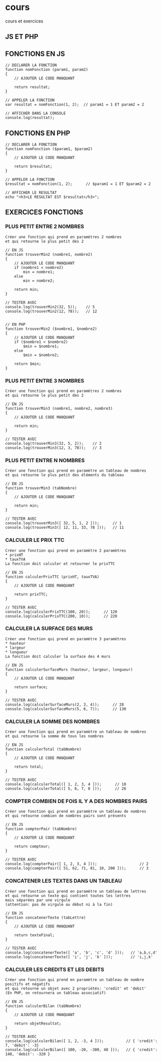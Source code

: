# cours

cours et exercices

## JS ET PHP

## FONCTIONS EN JS

    // DECLARER LA FONCTION
    function nomFonction (param1, param2)
    {
        // AJOUTER LE CODE MANQUANT

        return resultat;
    }

    // APPELER LA FONCTION
    var resultat = nomFonction(1, 2);  // param1 = 1 ET param2 = 2

    // AFFICHER DANS LA CONSOLE
    console.log(resultat);


## FONCTIONS EN PHP

    // DECLARER LA FONCTION
    function nomFonction ($param1, $param2)
    {
        // AJOUTER LE CODE MANQUANT

        return $resultat;
    }

    // APPELER LA FONCTION
    $resultat = nomFonction(1, 2);      // $param1 = 1 ET $param2 = 2

    // AFFICHER LE RESULTAT
    echo "<h3>LE RESULTAT EST $resultat</h3>";












## EXERCICES FONCTIONS


### PLUS PETIT ENTRE 2 NOMBRES

    Créer une fonction qui prend en paramètres 2 nombres 
    et qui retourne le plus petit des 2

    // EN JS
    function trouverMin2 (nombre1, nombre2)
    {
        // AJOUTER LE CODE MANQUANT
        if (nombre1 < nombre2)
            min = nombre1;
        else
            min = nombre2;

        return min;
    }

    // TESTER AVEC 
    console.log(trouverMin2(32, 5));    // 5
    console.log(trouverMin2(12, 78));   // 12


    // EN PHP
    function trouverMin2 ($nombre1, $nombre2)
    {
        // AJOUTER LE CODE MANQUANT
        if ($nombre1 < $nombre2)
            $min = $nombre1;
        else
            $min = $nombre2;

        return $min;
    }

### PLUS PETIT ENTRE 3 NOMBRES

    Créer une fonction qui prend en paramètres 2 nombres 
    et qui retourne le plus petit des 2

    // EN JS
    function trouverMin3 (nombre1, nombre2, nombre3)
    {
        // AJOUTER LE CODE MANQUANT

        return min;
    }

    // TESTER AVEC 
    console.log(trouverMin3(32, 5, 2));    // 2
    console.log(trouverMin3(12, 3, 78));   // 3



### PLUS PETIT ENTRE N NOMBRES

    Créer une fonction qui prend en paramètre un tableau de nombres 
    et qui retourne le plus petit des éléments du tableau

    // EN JS
    function trouverMin3 (tabNombre)
    {
        // AJOUTER LE CODE MANQUANT

        return min;
    }

    // TESTER AVEC 
    console.log(trouverMin3([ 32, 5, 1, 2 ]));      // 1
    console.log(trouverMin3([ 12, 11, 33, 78 ]));   // 11


### CALCULER LE PRIX TTC

    Créer une fonction qui prend en paramètre 2 paramètres
    * prixHT
    * tauxTVA
    La fonction doit calculer et retourner le prixTTC

    // EN JS
    function calculerPrixTTC (prixHT, tauxTVA)
    {
        // AJOUTER LE CODE MANQUANT

        return prixTTC;
    }

    // TESTER AVEC 
    console.log(calculerPrixTTC(100, 20));      // 120
    console.log(calculerPrixTTC(200, 10));      // 220


### CALCULER LA SURFACE DES MURS


    Créer une fonction qui prend en paramètre 3 paramètres
    * hauteur
    * largeur
    * longueur
    La fonction doit calculer la surface des 4 murs

    // EN JS
    function calculerSurfaceMurs (hauteur, largeur, longueur)
    {
        // AJOUTER LE CODE MANQUANT

        return surface;
    }

    // TESTER AVEC 
    console.log(calculerSurfaceMurs(2, 3, 4));      // 28
    console.log(calculerSurfaceMurs(5, 6, 7));      // 130


### CALCULER LA SOMME DES NOMBRES


    Créer une fonction qui prend en paramètre un tableau de nombres 
    et qui retourne la somme de tous les nombres

    // EN JS
    function calculerTotal (tabNombre)
    {
        // AJOUTER LE CODE MANQUANT

        return total;
    }

    // TESTER AVEC 
    console.log(calculerTotal([ 1, 2, 3, 4 ]));      // 10 
    console.log(calculerTotal([ 5, 6, 7, 8 ]));      // 26


### COMPTER COMBIEN DE FOIS IL Y A DES NOMBRES PAIRS


    Créer une fonction qui prend en paramètre un tableau de nombres 
    et qui retourne combien de nombres pairs sont présents

    // EN JS
    function compterPair (tabNombre)
    {
        // AJOUTER LE CODE MANQUANT

        return compteur;
    }

    // TESTER AVEC 
    console.log(compterPair([ 1, 2, 3, 4 ]));                   // 2 
    console.log(compterPair([ 51, 62, 71, 81, 10, 200 ]));      // 3

### CONCATENER LES TEXTES DANS UN TABLEAU

    Créer une fonction qui prend en paramètre un tableau de lettres
    et qui retourne un texte qui contient toutes les lettres 
    mais séparées par une virgule
    (attention: pas de virgule au début ni à la fin)

    // EN JS
    function concatenerTexte (tabLettre)
    {
        // AJOUTER LE CODE MANQUANT

        return texteFinal;
    }

    // TESTER AVEC 
    console.log(concatenerTexte([ 'a', 'b', 'c', 'd' ]));   // 'a,b,c,d' 
    console.log(concatenerTexte([ 'i', 'j', 'k' ]));        // 'i,j,k'


### CALCULER LES CREDITS ET LES DEBITS

    Créer une fonction qui prend en paramètre un tableau de nombre positifs et négatifs
    et qui retourne un objet avec 2 propriétés: 'credit' et 'debit' 
    (En PHP, on retournera un tableau associatif) 

    // EN JS
    function calculerBilan (tabNombre)
    {
        // AJOUTER LE CODE MANQUANT

        return objetResultat;
    }

    // TESTER AVEC 
    console.log(calculerBilan([ 1, 2, -3, 4 ]));          // { 'credit': 7, 'debit': -3} 
    console.log(calculerBilan([ 100, -20, -300, 40 ]));   // { 'credit': 140, 'debit': -320 }


